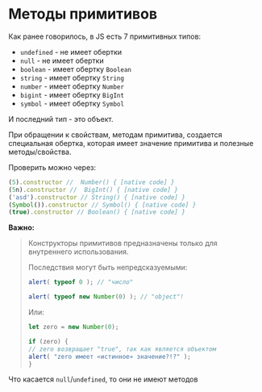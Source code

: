 # Методы примитивов

Как ранее говорилось, в JS есть 7 примитивных типов:

- `undefined` - не имеет обертки
- `null` - не имеет обертки
- `boolean` - имеет обертку `Boolean`
- `string` - имеет обертку `String`
- `number` - имеет обертку `Number`
- `bigint` - имеет обертку `BigInt`
- `symbol` - имеет обертку `Symbol`

И последний тип - это объект.

При обращении к свойствам, методам примитива, создается специальная обертка, которая имеет значение 
примитива и полезные методы/свойства. 

Проверить можно через:

```js
(5).constructor //  Number() { [native code] }
(5n).constructor //  BigInt() { [native code] }
('asd').constructor // String() { [native code] }
(Symbol()).constructor // Symbol() { [native code] }
(true).constructor // Boolean() { [native code] }
```

**Важно:**

> Конструкторы примитивов предназначены только для внутреннего использования.
> 
> Последствия могут быть непредсказуемыми:
> ```js
> alert( typeof 0 ); // "число"
> 
> alert( typeof new Number(0) ); // "object"!
> ```
> 
> Или:
> ```js
> let zero = new Number(0);
> 
> if (zero) {
> // zero возвращает "true", так как является объектом
> alert( "zero имеет «истинное» значение?!?" );
> }
> ```

Что касается `null`/`undefined`, то они не имеют методов
